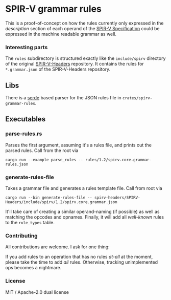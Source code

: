 # SPIR-V grammar rules

This is a proof-of-concept on how the rules currently only expressed in the _description_ section of each operand of the [SPIR-V Specification]() could be expressed in the machine readable grammar as well.


### Interesting parts

The `rules` subdirectory is structured exactly like the `include/spirv` directory of the original [SPIR-V-Headers](https://github.com/KhronosGroup/SPIRV-Headers) repository.
It contains the rules for `*.grammar.json` of the SPIR-V-Headers repository.

## Libs
There is a [serde](https://crates.io/crates/serde) based parser for the JSON rules file in `crates/spirv-grammar-rules`.

## Executables

### parse-rules.rs

Parses the first argument, assuming it's a rules file, and prints out the parsed rules. Call from the root via

`cargo run --example parse_rules -- rules/1.2/spirv.core.grammar-rules.json`

### generate-rules-file

Takes a grammar file and generates a rules template file. Call from root via

`cargo run --bin generate-rules-file -- spirv-headers/SPIRV-Headers/include/spirv/1.2/spirv.core.grammar.json`

It'll take care of creating a similar operand-naming (if possible) as well as matching the opcodes and opnames.
Finally, it will add all _well-known_ rules to the `rule_types` table.


### Contributing

All contributions are welcome. I ask for one thing:

If you add rules to an operation that has no rules _at-all_ at the moment, please take the time to add _all_ rules. Otherwise, tracking unimplemented ops becomes a nightmare.



### License

MIT / Apache-2.0 dual license
